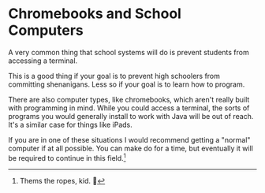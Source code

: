 # Chromebooks and School Computers

A very common thing that school systems will do is prevent students from accessing a terminal.

This is a good thing if your goal is to prevent high schoolers from committing shenanigans. Less so if your goal is to learn how to program.

There are also computer types, like chromebooks, which aren't really built with programming in mind. While you could access a terminal, the sorts of programs you would generally install to
work with Java will be out of reach. It's a similar case for things like iPads.

If you are in one of these situations I would recommend getting a "normal" computer if at all possible. You can make do for a time, but eventually it will be required to continue in this field.[^thems]

[^thems]: Thems the ropes, kid. 🤷